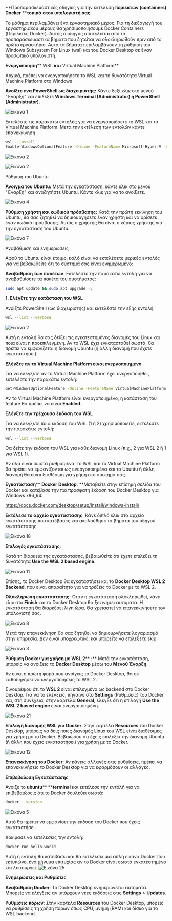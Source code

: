 **Προπαρασκευαστικές οδηγίες για την εκτέλεση ****περιεκτών (****containers****)**** ****Docker**** ****τοπικά στον υπολογιστή σας**



Το μάθημα περιλαμβάνει ένα εργαστηριακό μέρος. Για τη διεξαγωγή του εργαστηριακού μέρους θα χρησιμοποιήσουμε Docker Containers (Περιέκτες Docker). Αυτός ο οδηγός αποτελείται από τα προπαρασκευαστικά βήματα που ζητείται να ολοκληρωθούν πριν από το πρώτο εργαστήριο. Αυτά τα βήματα περιλαμβάνουν τη ρύθμιση του Windows Subsystem For Linux (wsl) και του Docker Desktop σε έναν προσωπικό υπολογιστή. 



**Ενεργοποίηση**** WSL ****και**** Virtual Machine Platform**

Αρχικά, πρέπει να ενεργοποιήσετε το WSL και τη δυνατότητα Virtual Machine Platform στο Windows

**Ανοίξτε ένα PowerShell ως διαχειριστής:** Κάντε δεξί κλικ στο μενού "Έναρξη" και επιλέξτε **Windows Terminal (Administrator) ή PowerShell (Administrator)**.

![Εικόνα 1](images/img1.png)


Εκτελέστε τις παρακάτω εντολές για να ενεργοποιήσετε το WSL και το Virtual Machine Platform. Μετά την εκτέλεση των εντολών κάντε επανεκκίνηση

```bash
wsl --install
Enable-WindowsOptionalFeature -Online -FeatureName Microsoft-Hyper-V -All
```
![Εικόνα 2](images/img23.png)

![Εικόνα 2](images/img20.png)


Ρύθμιση του Ubuntu

**Άνοιγμα του ****Ubuntu****:** Μετά την εγκατάσταση, κάντε κλικ στο μενού "Έναρξη" και αναζητήστε Ubuntu. Κάντε κλικ για να το ανοίξετε.

![Εικόνα 4](images/img4.png)

**Ρύθμιση χρήστη και κωδικού πρόσβασης:** Κατά την πρώτη εκκίνηση του Ubuntu, θα σας ζητηθεί να δημιουργήσετε έναν χρήστη και να ορίσετε έναν κωδικό πρόσβασης. Αυτός ο χρήστης θα είναι ο κύριος χρήστης για την εγκατάσταση του Ubuntu.

![Εικόνα 7](images/img7.png)


Αναβάθμιση και ενημερώσεις

Αφού το Ubuntu είναι έτοιμο, καλό είναι να εκτελέσετε μερικές εντολές για να βεβαιωθείτε ότι το σύστημά σας είναι ενημερωμένο:

**Αναβάθμιση των πακέτων**: Εκτελέστε την παρακάτω εντολή για να αναβαθμίσετε τα πακέτα του συστήματος:

```bash
sudo apt update && sudo apt upgrade -y
```

**1. Ελέγξτε την κατάσταση του WSL**

Ανοίξτε PowerShell (ως διαχειριστής) και εκτελέστε την εξής εντολή:

```bash
wsl --list --verbose
```
![Εικόνα 2](images/img2.png)

Αυτή η εντολή θα σας δείξει τις εγκατεστημένες διανομές του Linux και ποια είναι η προεπιλεγμένη. Αν το WSL έχει εγκατασταθεί σωστά, θα πρέπει να εμφανίζεται η διανομή Ubuntu (ή άλλη διανομή που έχετε εγκαταστήσει).

**Ελέγξτε αν το Virtual Machine Platform είναι ενεργοποιημένο**

Για να ελέγξετε αν το Virtual Machine Platform έχει ενεργοποιηθεί, εκτελέστε την παρακάτω εντολή:

```bash
Get-WindowsOptionalFeature -Online -FeatureName VirtualMachinePlatform
```

Αν το Virtual Machine Platform είναι ενεργοποιημένο, η κατάσταση του feature θα πρέπει να είναι **Enabled**.

**Ελέγξτε την τρέχουσα έκδοση του WSL**

Για να ελέγξετε ποια έκδοση του WSL (1 ή 2) χρησιμοποιείτε, εκτελέστε την παρακάτω εντολή:

```bash
wsl --list --verbose
```

Θα δείτε την έκδοση του WSL για κάθε διανομή Linux (π.χ., 2 για WSL 2 ή 1 για WSL 1).

Αν όλα είναι σωστά ρυθμισμένα, το WSL και το Virtual Machine Platform θα πρέπει να εμφανίζονται ως ενεργοποιημένα και το Ubuntu ή άλλη διανομή θα είναι διαθέσιμη για χρήση στο σύστημά σας.

**Εγκατάσταση**** ****Docker**** ****Desktop****: **Μεταβείτε στην επίσημη σελίδα του Docker και κατέβασε την πιο πρόσφατη έκδοση του Docker Desktop για Windows x86_64: 

https://docs.docker.com/desktop/setup/install/windows-install/

**Εκτέλεσε το αρχείο εγκατάστασης**: Κάνε διπλό κλικ στο αρχείο εγκατάστασης που κατέβασες και ακολούθησε τα βήματα του οδηγού εγκατάστασης.

![Εικόνα 18](images/img18.png)

**Επιλογές εγκατάστασης**:

Κατά τη διάρκεια της εγκατάστασης, βεβαιωθείτε ότι έχετε επιλέξει τη δυνατότητα **Use the WSL 2 based engine**.

![Εικόνα 11](images/img11.png)

Επίσης, το Docker Desktop θα εγκαταστήσει και το **Docker Desktop WSL 2 Backend**, που είναι απαραίτητο για να τρέξεις το Docker με το WSL 2.

**Ολοκλήρωση εγκατάστασης**: Όταν η εγκατάσταση ολοκληρωθεί, κάνε κλικ στο **Finish** και το Docker Desktop θα ξεκινήσει αυτόματα. Η εγκατάσταση θα διαρκέσει λίγη ώρα. Θα χρειαστεί να επανεκκινήσετε τον υπολογιστή σας.

![Εικόνα 8](images/img8.png)

Μετά την επανεκκίνηση θα σας ζητηθεί να δημιουργήσετε λογαριασμό στην υπηρεσία. Δεν είναι υποχρεωτικό, και μπορείτε να επιλέξετε skip

![Εικόνα 3](images/img3.png)

**Ρύθμιση Docker για χρήση με WSL 2**** :** Μετά την εγκατάσταση, μπορείς να ανοίξεις το **Docker Desktop** μέσω του **Μενού Έναρξη**.

Αν είναι η πρώτη φορά που ανοίγεις το Docker Desktop, θα σε καθοδηγήσει να ενεργοποιήσεις το WSL 2.

Σιγουρέψου ότι το **WSL 2** είναι επιλεγμένο ως backend στο Docker Desktop. Για να το ελέγξεις, πήγαινε στο **Settings** (Ρυθμίσεις) του Docker και, στη συνέχεια, στην καρτέλα **General**, έλεγξε ότι η επιλογή **Use the WSL 2 based engine** είναι ενεργοποιημένη.

![Εικόνα 21](images/img21.png)

**Επιλογή διανομής WSL για Docker**: Στην καρτέλα **Resources** του Docker Desktop, μπορείς να δεις ποιες διανομές Linux του WSL είναι διαθέσιμες για χρήση με το Docker. Βεβαιώσου ότι έχεις επιλέξει την διανομή Ubuntu (ή άλλη που έχεις εγκαταστήσει) για χρήση με το Docker.

![Εικόνα 12](images/img12.png)

**Επανεκκίνηση του Docker**: Αν κάνεις αλλαγές στις ρυθμίσεις, πρέπει να επανεκκινήσεις το Docker Desktop για να εφαρμόσουν οι αλλαγές.

**Επιβεβαίωση Εγκατάστασης**

Άνοιξε το **ubuntu**** ****terminal** και εκτέλεσε την εντολή για να επιβεβαιώσεις ότι το Docker δουλεύει σωστά:

```bash
docker --version
```
![Εικόνα 5](images/img5.png)

Αυτό θα πρέπει να εμφανίσει την έκδοση του Docker που έχεις εγκαταστήσει.

Δοκίμασε να εκτελέσεις την εντολή:

```bash
docker run hello-world
```

Αυτή η εντολή θα κατεβάσει και θα εκτελέσει μια απλή εικόνα Docker που εκτυπώνει ένα μήνυμα επιτυχίας αν το Docker είναι σωστά εγκατεστημένο και λειτουργεί.
![Εικόνα 25](images/img25.png)


**Ενημερώσεις και Ρυθμίσεις**

**Αναβάθμιση Docker**: Το Docker Desktop ενημερώνεται αυτόματα. Μπορείς να ελέγξεις αν υπάρχουν νέες εκδόσεις στις **Settings** > **Updates**.

**Ρυθμίσεις πόρων**: Στην καρτέλα **Resources** του Docker Desktop, μπορείς να ρυθμίσεις τη χρήση πόρων όπως CPU, μνήμη (RAM) και δίσκο για το WSL backend.

